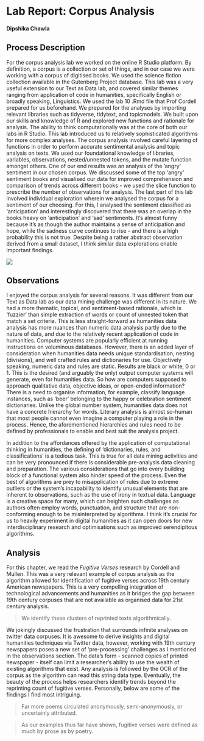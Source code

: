 # Lab Report: Corpus Analysis

#### Dipshika Chawla

## Process Description

For the corpus analysis lab we worked on the online R Studio platform. By definition, a corpus is a collection or set of things, and in our case we were working with a corpus of digitised books. We used the science fiction collection available in the Gutenberg Project database. This lab was a very useful extension to our Text as Data lab, and covered similar themes ranging from application of code in humanities, specifically English or broadly speaking, Linguistics. We used the lab 10 .Rmd file that Prof Cordell prepared for us beforehand. We prepared for the analyses by importing relevant libraries such as tidyverse, tidytext, and topicmodels. We built upon our skills and knowledge of R and explored new functions and rationale for analysis. The ability to think computationally was at the core of both our labs in R Studio. This lab introduced us to relatively sophisticated algorithms for more complex analyses. The corpus analysis involved careful layering of functions in order to perform accurate sentimental analysis and topic analysis on texts. We used our foundational knowledge of libraries, variables, observations, nested/unnested tokens, and the mutate function amongst others. One of our end results was an analysis of the ’angry’ sentiment in our chosen corpus. We discussed some of the top ‘angry’ sentiment books and visualised our data for improved comprehension and comparison of trends across different books - we used the slice function to prescribe the number of observations for analysis. The last part of this lab involved individual exploration wherein we analysed the corpus for a sentiment of our choosing. For this, I analysed the sentiment classified as ‘anticipation’ and interestingly discovered that there was an overlap in the books heavy on ‘anticipation’ and ‘sad’ sentiments. It’s almost funny because it’s as though the author maintains a sense of anticipation and hope, while the sadness curve continues to rise - and there is a high probability this is not true. Despite being a rather abstract observation derived from a small dataset, I think similar data explorations enable important findings.

![](/images/corpus_lab)


## Observations

I enjoyed the corpus analysis for several reasons. It was different from our Text as Data lab as our data mining challenge was different in its nature. We had a more thematic, topical, and sentiment-based rationale, which is ‘fuzzier’ than simple extraction of words or count of unnested token that match a set criteria. This is less straight-forward as humanities data analysis has more nuances than numeric data analysis partly due to the nature of data, and due to the relatively recent application of code in humanities. Computer systems are popularly efficient at running instructions on voluminous databases. However, there is an added layer of consideration when humanities data needs unique standardisation, nesting (divisions), and well crafted rules and dictionaries for use. Objectively speaking, numeric data and rules are static. Results are black or white, 0 or 1. This is the desired (and arguably the only) output computer systems will generate, even for humanities data. So how are computers supposed to approach qualitative data, objective ideas, or open-ended information? There is a need to organise information, for example, classify language instances, such as ‘beer’ belonging to the happy or celebration sentiment dictionaries. Unlike the global number system, humanities data does not have a concrete hierarchy for words. Literary analysis is almost so-human that most people cannot even imagine a computer playing a role in the process. Hence, the aforementioned hierarchies and rules need to be defined by professionals to enable and best suit the analysis project.

In addition to the affordances offered by the application of computational thinking in humanities, the defining of ‘dictionaries, rules, and classifications’ is a tedious task. This is true for all data mining activities and can be very pronounced if there is considerable pre-analysis data cleaning and preparation. The various considerations that go into every building block of a functional system also hinder speed of the process. Even the best of algorithms are prey to misapplication of rules due to extreme outliers or the system’s incapability to identify unusual elements that are inherent to observations, such as the use of irony in textual data. Language is a creative space for many, which can heighten such challenges as authors often employ words, punctuation, and structure that are non-conforming enough to be misinterpreted by algorithms. I think it’s crucial for us to heavily experiment in digital humanities as it can open doors for new interdisciplinary research and optimisations such as improved serendipitous algorithms.


## Analysis

For this chapter, we read the _Fugitive Verses_ research by Cordell and Mullen. This was a very relevant example of corpus analysis as the algorithm allowed for identification of fugitive verses across 19th century American newspapers. This is a very compelling integration of technological advancements and humanities as it bridges the gap between 19th century corpuses that are not available as organised data for 21st century analysis. 

> We identify these clusters of reprinted texts algorithmically.

We jokingly discussed the frustration that surrounds infinite analyses on twitter data corpuses. It is awesome to derive insights and digital humanities techniques via Twitter data, however, working with 19th century newspapers poses a new set of ‘pre-processing’ challenges as I mentioned in the observations section. The data’s form - scanned copies of printed newspaper - itself can limit a researcher’s ability to use the wealth of existing algorithms that exist. Any analysis is followed by the OCR of the corpus as the algorithm can read this string data type. Eventually, the beauty of the process helps researchers identify trends beyond the reprinting count of fugitive verses. Personally, below are some of the findings I find most intriguing.

> Far more poems circulated anonymously, semi-anonymously, or uncertainly attributed. 

> As our examples thus far have shown, fugitive verses were defined as much by prose as by poetry. 




